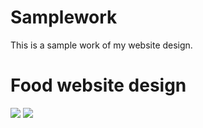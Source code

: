 # Samplework
This is a sample work of my website design.
<h1>Food website design</h1>
<img src="https://github.com/Bikiprasad/Samplework/blob/master/Artoard%20%E2%80%93%201.png">
<img src="https://github.com/Bikiprasad/Samplework/blob/master/Artboard%20%E2%80%93%202.png">
